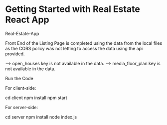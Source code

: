 # Getting Started with Real Estate React App
Real-Estate-App

Front End of the Listing Page is completed using the data from the local files as the CORS policy was not letting to access the data using the api provided.

--> open_houses key is not available in the data.
--> media_floor_plan key is not available in the data.


Run the Code

For client-side:

cd client
npm install
npm start


For server-side:

cd server
npm install
node index.js
